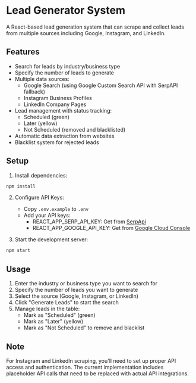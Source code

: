 # Lead Generator System

A React-based lead generation system that can scrape and collect leads from multiple sources including Google, Instagram, and LinkedIn.

## Features

- Search for leads by industry/business type
- Specify the number of leads to generate
- Multiple data sources:
  - Google Search (using Google Custom Search API with SerpAPI fallback)
  - Instagram Business Profiles
  - LinkedIn Company Pages
- Lead management with status tracking:
  - Scheduled (green)
  - Later (yellow)
  - Not Scheduled (removed and blacklisted)
- Automatic data extraction from websites
- Blacklist system for rejected leads

## Setup

1. Install dependencies:
```bash
npm install
```

2. Configure API Keys:
   - Copy `.env.example` to `.env`
   - Add your API keys:
     - REACT_APP_SERP_API_KEY: Get from [SerpApi](https://serpapi.com)
     - REACT_APP_GOOGLE_API_KEY: Get from [Google Cloud Console](https://console.cloud.google.com)

3. Start the development server:
```bash
npm start
```

## Usage

1. Enter the industry or business type you want to search for
2. Specify the number of leads you want to generate
3. Select the source (Google, Instagram, or LinkedIn)
4. Click "Generate Leads" to start the search
5. Manage leads in the table:
   - Mark as "Scheduled" (green)
   - Mark as "Later" (yellow)
   - Mark as "Not Scheduled" to remove and blacklist

## Note

For Instagram and LinkedIn scraping, you'll need to set up proper API access and authentication. The current implementation includes placeholder API calls that need to be replaced with actual API integrations.

